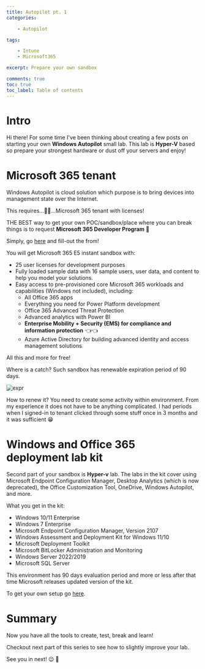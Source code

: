 ```yaml
---
title: Autopilot pt. 1
categories:

    - Autopilot

tags:

    - Intune
    - Microsoft365

excerpt: Prepare your own sandbox  

comments: true
toc: true
toc_label: Table of contents
---
```


# Intro

Hi there!
For some time I've been thinking about creating a few posts on starting your own **Windows Autopilot** small lab.
This lab is **Hyper-V** based so prepare your strongest hardware or dust off your servers and enjoy!

# Microsoft 365 tenant

Windows Autopilot is cloud solution which purpose is to bring devices into management state over the Internet.

This requires...🥁🥁...Microsoft 365 tenant with licenses!

THE BEST way to get your own POC/sandbox/place where you can break things is to request **Microsoft 365 Developer Program** 🙌

Simply, go [here](https://developer.microsoft.com/en-us/microsoft-365/dev-program) and fill-out the from!

You will get Microsoft 365 E5 instant sandbox with:

* 25 user licenses for development purposes
* Fully loaded sample data with 16 sample users, user data, and content to help you model your solutions.
* Easy access to pre-provisioned core Microsoft 365 workloads and capabilities (Windows not included), including:
    * All Office 365 apps
    * Everything you need for Power Platform development
    * Office 365 Advanced Threat Protection
    * Advanced analytics with Power BI
    * **Enterprise Mobility + Security (EMS) for compliance and information protection** 👈👈
    * Azure Active Directory for building advanced identity and access management solutions

All this and more for free!

Where is a catch? Such sandbox has renewable expiration period of 90 days.

![expr](https://cdn.graph.office.net/prod/media/office/dev-program/home/BAM_1_800x450.png?v={1/string})

How to renew it? You need to create some activity within environment.
From my experience it does not have to be anything complicated.
I had periods when I signed-in to tenant clicked through some stuff once in 3 months and it was sufficient 😁

# Windows and Office 365 deployment lab kit

Second part of your sandbox is **Hyper-v** lab.
The labs in the kit cover using Microsoft Endpoint Configuration Manager, Desktop Analytics (which is now deprecated), the Office Customization Tool, OneDrive, Windows Autopilot, and more.

What you get in the kit:

* Windows 10/11 Enterprise
* Windows 7 Enterprise
* Microsoft Endpoint Configuration Manager, Version 2107
* Windows Assessment and Deployment Kit for Windows 11/10
* Microsoft Deployment Toolkit
* Microsoft BitLocker Administration and Monitoring
* Windows Server 2022/2019
* Microsoft SQL Server

This environment has 90 days evaluation period and more or less after that time Microsoft releases updated version of the kit.

To get your own setup go [here](https://docs.microsoft.com/en-us/microsoft-365/enterprise/modern-desktop-deployment-and-management-lab).

# Summary

Now you have all the tools to create, test, break and learn!

Checkout next part of this series to see how to slightly improve your lab.

See you in next! 😉 🧠


